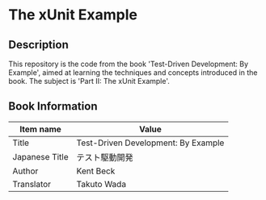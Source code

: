 # The xUnit Example

## Description

This repository is the code from the book 'Test-Driven Development: By Example', aimed at learning the techniques and concepts introduced in the book.
The subject is 'Part II: The xUnit Example'.

## Book Information

Item name | Value
--- | ---
Title | Test-Driven Development: By Example
Japanese Title | テスト駆動開発
Author | Kent Beck
Translator | Takuto Wada

